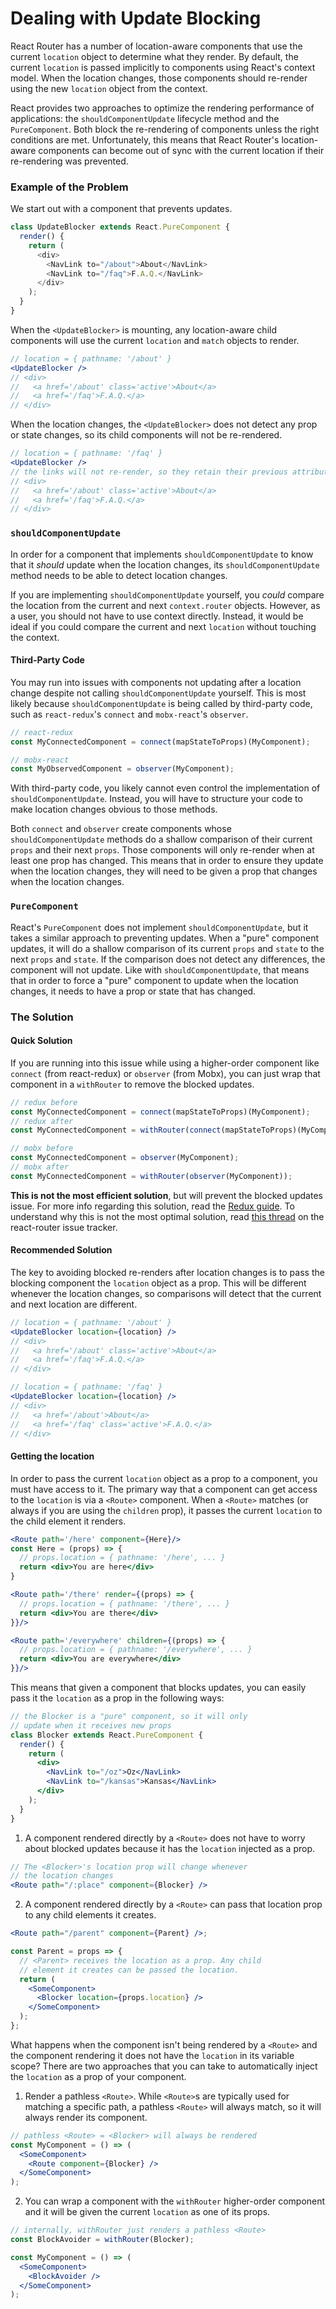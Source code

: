 # Dealing with Update Blocking

React Router has a number of location-aware components that use the current `location` object to determine what they render. By default, the current `location` is passed implicitly to components using React's context model. When the location changes, those components should re-render using the new `location` object from the context.

React provides two approaches to optimize the rendering performance of applications: the `shouldComponentUpdate` lifecycle method and the `PureComponent`. Both block the re-rendering of components unless the right conditions are met. Unfortunately, this means that React Router's location-aware components can become out of sync with the current location if their re-rendering was prevented.

### Example of the Problem

We start out with a component that prevents updates.

```js
class UpdateBlocker extends React.PureComponent {
  render() {
    return (
      <div>
        <NavLink to="/about">About</NavLink>
        <NavLink to="/faq">F.A.Q.</NavLink>
      </div>
    );
  }
}
```

When the `<UpdateBlocker>` is mounting, any location-aware child components will use the current `location` and `match` objects to render.

```jsx
// location = { pathname: '/about' }
<UpdateBlocker />
// <div>
//   <a href='/about' class='active'>About</a>
//   <a href='/faq'>F.A.Q.</a>
// </div>
```

When the location changes, the `<UpdateBlocker>` does not detect any prop or state changes, so its child components will not be re-rendered.

```jsx
// location = { pathname: '/faq' }
<UpdateBlocker />
// the links will not re-render, so they retain their previous attributes
// <div>
//   <a href='/about' class='active'>About</a>
//   <a href='/faq'>F.A.Q.</a>
// </div>
```

### `shouldComponentUpdate`

In order for a component that implements `shouldComponentUpdate` to know that it _should_ update when the location changes, its `shouldComponentUpdate` method needs to be able to detect location changes.

If you are implementing `shouldComponentUpdate` yourself, you _could_ compare the location from the current and next `context.router` objects. However, as a user, you should not have to use context directly. Instead, it would be ideal if you could compare the current and next `location` without touching the context.

#### Third-Party Code

You may run into issues with components not updating after a location change despite not calling `shouldComponentUpdate` yourself. This is most likely because `shouldComponentUpdate` is being called by third-party code, such as `react-redux`'s `connect` and `mobx-react`'s `observer`.

```js
// react-redux
const MyConnectedComponent = connect(mapStateToProps)(MyComponent);

// mobx-react
const MyObservedComponent = observer(MyComponent);
```

With third-party code, you likely cannot even control the implementation of `shouldComponentUpdate`. Instead, you will have to structure your code to make location changes obvious to those methods.

Both `connect` and `observer` create components whose `shouldComponentUpdate` methods do a shallow comparison of their current `props` and their next `props`. Those components will only re-render when at least one prop has changed. This means that in order to ensure they update when the location changes, they will need to be given a prop that changes when the location changes.

### `PureComponent`

React's `PureComponent` does not implement `shouldComponentUpdate`, but it takes a similar approach to preventing updates. When a "pure" component updates, it will do a shallow comparison of its current `props` and `state` to the next `props` and `state`. If the comparison does not detect any differences, the component will not update. Like with `shouldComponentUpdate`, that means that in order to force a "pure" component to update when the location changes, it needs to have a prop or state that has changed.

### The Solution

#### Quick Solution

If you are running into this issue while using a higher-order component like `connect` (from react-redux) or `observer` (from Mobx), you can just wrap that component in a `withRouter` to remove the blocked updates.

```javascript
// redux before
const MyConnectedComponent = connect(mapStateToProps)(MyComponent);
// redux after
const MyConnectedComponent = withRouter(connect(mapStateToProps)(MyComponent));

// mobx before
const MyConnectedComponent = observer(MyComponent);
// mobx after
const MyConnectedComponent = withRouter(observer(MyComponent));
```

**This is not the most efficient solution**, but will prevent the blocked updates issue. For more info regarding this solution, read the [Redux guide](./redux.md#blocked-updates). To understand why this is not the most optimal solution, read [this thread](https://github.com/ReactTraining/react-router/pull/5552#issuecomment-331502281) on the react-router issue tracker.

#### Recommended Solution

The key to avoiding blocked re-renders after location changes is to pass the blocking component the `location` object as a prop. This will be different whenever the location changes, so comparisons will detect that the current and next location are different.

```jsx
// location = { pathname: '/about' }
<UpdateBlocker location={location} />
// <div>
//   <a href='/about' class='active'>About</a>
//   <a href='/faq'>F.A.Q.</a>
// </div>

// location = { pathname: '/faq' }
<UpdateBlocker location={location} />
// <div>
//   <a href='/about'>About</a>
//   <a href='/faq' class='active'>F.A.Q.</a>
// </div>
```

#### Getting the location

In order to pass the current `location` object as a prop to a component, you must have access to it. The primary way that a component can get access to the `location` is via a `<Route>` component. When a `<Route>` matches (or always if you are using the `children` prop), it passes the current `location` to the child element it renders.

```jsx
<Route path='/here' component={Here}/>
const Here = (props) => {
  // props.location = { pathname: '/here', ... }
  return <div>You are here</div>
}

<Route path='/there' render={(props) => {
  // props.location = { pathname: '/there', ... }
  return <div>You are there</div>
}}/>

<Route path='/everywhere' children={(props) => {
  // props.location = { pathname: '/everywhere', ... }
  return <div>You are everywhere</div>
}}/>
```

This means that given a component that blocks updates, you can easily pass it the `location` as a prop in the following ways:

```jsx
// the Blocker is a "pure" component, so it will only
// update when it receives new props
class Blocker extends React.PureComponent {
  render() {
    return (
      <div>
        <NavLink to="/oz">Oz</NavLink>
        <NavLink to="/kansas">Kansas</NavLink>
      </div>
    );
  }
}
```

1. A component rendered directly by a `<Route>` does not have to worry about blocked updates because it has the `location` injected as a prop.

```jsx
// The <Blocker>'s location prop will change whenever
// the location changes
<Route path="/:place" component={Blocker} />
```

2. A component rendered directly by a `<Route>` can pass that location prop to any child elements it creates.

```jsx
<Route path="/parent" component={Parent} />;

const Parent = props => {
  // <Parent> receives the location as a prop. Any child
  // element it creates can be passed the location.
  return (
    <SomeComponent>
      <Blocker location={props.location} />
    </SomeComponent>
  );
};
```

What happens when the component isn't being rendered by a `<Route>` and the component rendering it does not have the `location` in its variable scope? There are two approaches that you can take to automatically inject the `location` as a prop of your component.

1. Render a pathless `<Route>`. While `<Route>`s are typically used for matching a specific path, a pathless `<Route>` will always match, so it will always render its component.

```jsx
// pathless <Route> = <Blocker> will always be rendered
const MyComponent = () => (
  <SomeComponent>
    <Route component={Blocker} />
  </SomeComponent>
);
```

2. You can wrap a component with the `withRouter` higher-order component and it will be given the current `location` as one of its props.

```jsx
// internally, withRouter just renders a pathless <Route>
const BlockAvoider = withRouter(Blocker);

const MyComponent = () => (
  <SomeComponent>
    <BlockAvoider />
  </SomeComponent>
);
```
